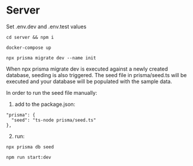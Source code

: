 # Server

Set .env.dev and .env.test values

```
cd server && npm i
```

```
docker-compose up
```

```
npx prisma migrate dev --name init
```

When npx prisma migrate dev is executed against a newly created database, seeding is also triggered. The seed file in prisma/seed.ts will be executed and your database will be populated with the sample data.

In order to run the seed file manually:

1. add to the package.json:

```
"prisma": {
  "seed": "ts-node prisma/seed.ts"
},
```

2. run:

```
npx prisma db seed
```

```
npm run start:dev
```
